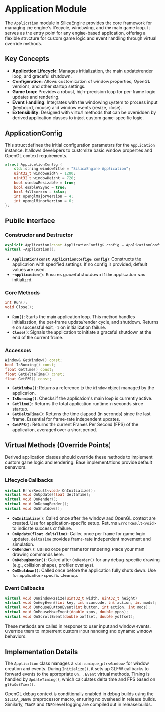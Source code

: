 # Application Module

The `Application` module in SilicaEngine provides the core framework for managing the engine's lifecycle, windowing, and the main game loop. It serves as the entry point for any engine-based application, offering a flexible structure for custom game logic and event handling through virtual override methods.

## Key Concepts

*   **Application Lifecycle**: Manages initialization, the main update/render loop, and graceful shutdown.
*   **Configuration**: Allows customization of window properties, OpenGL versions, and other startup settings.
*   **Game Loop**: Provides a robust, high-precision loop for per-frame logic updates and rendering.
*   **Event Handling**: Integrates with the windowing system to process input (keyboard, mouse) and window events (resize, close).
*   **Extensibility**: Designed with virtual methods that can be overridden by derived application classes to inject custom game-specific logic.

## ApplicationConfig

This struct defines the initial configuration parameters for the `Application` instance. It allows developers to customize basic window properties and OpenGL context requirements.

```cpp
struct ApplicationConfig {
    std::string windowTitle = "SilicaEngine Application";
    uint32_t windowWidth = 1280;
    uint32_t windowHeight = 720;
    bool windowResizable = true;
    bool enableVSync = true;
    bool fullscreen = false;
    int openglMajorVersion = 4;
    int openglMinorVersion = 6;
};
```

## Public Interface

### Constructor and Destructor

```cpp
explicit Application(const ApplicationConfig& config = ApplicationConfig{});
virtual ~Application();
```
*   **`Application(const ApplicationConfig& config)`**: Constructs the application with specified settings. If no config is provided, default values are used.
*   **`~Application()`**: Ensures graceful shutdown if the application was initialized.

### Core Methods

```cpp
int Run();
void Close();
```
*   **`Run()`**: Starts the main application loop. This method handles initialization, the per-frame update/render cycle, and shutdown. Returns `0` on successful exit, `-1` on initialization failure.
*   **`Close()`**: Signals the application to initiate a graceful shutdown at the end of the current frame.

### Accessors

```cpp
Window& GetWindow() const;
bool IsRunning() const;
float GetTime() const;
float GetDeltaTime() const;
float GetFPS() const;
```
*   **`GetWindow()`**: Returns a reference to the `Window` object managed by the application.
*   **`IsRunning()`**: Checks if the application's main loop is currently active.
*   **`GetTime()`**: Returns the total application runtime in seconds since startup.
*   **`GetDeltaTime()`**: Returns the time elapsed (in seconds) since the last frame. Essential for frame-rate independent updates.
*   **`GetFPS()`**: Returns the current Frames Per Second (FPS) of the application, averaged over a short period.

## Virtual Methods (Override Points)

Derived application classes should override these methods to implement custom game logic and rendering. Base implementations provide default behaviors.

### Lifecycle Callbacks

```cpp
virtual ErrorResult<void> OnInitialize();
virtual void OnUpdate(float deltaTime);
virtual void OnRender();
virtual void OnDebugRender();
virtual void OnShutdown();
```
*   **`OnInitialize()`**: Called once after the window and OpenGL context are created. Use for application-specific setup. Returns `ErrorResult<void>` to indicate success or failure.
*   **`OnUpdate(float deltaTime)`**: Called once per frame for game logic updates. `deltaTime` provides frame-rate independent movement and simulation.
*   **`OnRender()`**: Called once per frame for rendering. Place your main drawing commands here.
*   **`OnDebugRender()`**: Called after `OnRender()` for any debug-specific drawing (e.g., collision shapes, profiler overlays).
*   **`OnShutdown()`**: Called once before the application fully shuts down. Use for application-specific cleanup.

### Event Callbacks

```cpp
virtual void OnWindowResize(uint32_t width, uint32_t height);
virtual void OnKeyEvent(int key, int scancode, int action, int mods);
virtual void OnMouseButtonEvent(int button, int action, int mods);
virtual void OnMouseMoveEvent(double xpos, double ypos);
virtual void OnScrollEvent(double xoffset, double yoffset);
```
These methods are called in response to user input and window events. Override them to implement custom input handling and dynamic window behaviors.

## Implementation Details

The `Application` class manages a `std::unique_ptr<Window>` for window creation and events. During `Initialize()`, it sets up GLFW callbacks to forward events to the appropriate `On...Event` virtual methods. Timing is handled by `UpdateTiming()`, which calculates delta time and FPS based on `glfwGetTime()`.

OpenGL debug context is conditionally enabled in debug builds using the `SILICA_DEBUG` preprocessor macro, ensuring no overhead in release builds. Similarly, `TRACE` and `INFO` level logging are compiled out in release builds.